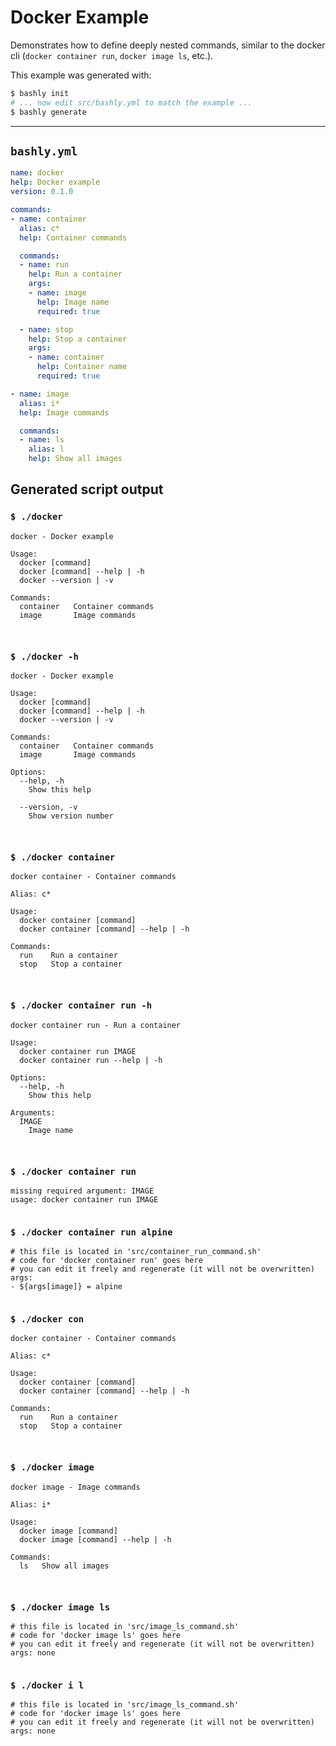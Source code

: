 # Docker Example

Demonstrates how to define deeply nested commands, similar to the docker cli
(`docker container run`, `docker image ls`, etc.).

This example was generated with:

```bash
$ bashly init
# ... now edit src/bashly.yml to match the example ...
$ bashly generate
```

-----

## `bashly.yml`

```yaml
name: docker
help: Docker example
version: 0.1.0

commands:
- name: container
  alias: c*
  help: Container commands

  commands:
  - name: run
    help: Run a container
    args:
    - name: image
      help: Image name
      required: true

  - name: stop
    help: Stop a container
    args:
    - name: container
      help: Container name
      required: true

- name: image
  alias: i*
  help: Image commands

  commands:
  - name: ls
    alias: l
    help: Show all images
```



## Generated script output

### `$ ./docker`

```shell
docker - Docker example

Usage:
  docker [command]
  docker [command] --help | -h
  docker --version | -v

Commands:
  container   Container commands
  image       Image commands



```

### `$ ./docker -h`

```shell
docker - Docker example

Usage:
  docker [command]
  docker [command] --help | -h
  docker --version | -v

Commands:
  container   Container commands
  image       Image commands

Options:
  --help, -h
    Show this help

  --version, -v
    Show version number



```

### `$ ./docker container`

```shell
docker container - Container commands

Alias: c*

Usage:
  docker container [command]
  docker container [command] --help | -h

Commands:
  run    Run a container
  stop   Stop a container



```

### `$ ./docker container run -h`

```shell
docker container run - Run a container

Usage:
  docker container run IMAGE
  docker container run --help | -h

Options:
  --help, -h
    Show this help

Arguments:
  IMAGE
    Image name



```

### `$ ./docker container run`

```shell
missing required argument: IMAGE
usage: docker container run IMAGE


```

### `$ ./docker container run alpine`

```shell
# this file is located in 'src/container_run_command.sh'
# code for 'docker container run' goes here
# you can edit it freely and regenerate (it will not be overwritten)
args:
- ${args[image]} = alpine


```

### `$ ./docker con`

```shell
docker container - Container commands

Alias: c*

Usage:
  docker container [command]
  docker container [command] --help | -h

Commands:
  run    Run a container
  stop   Stop a container



```

### `$ ./docker image`

```shell
docker image - Image commands

Alias: i*

Usage:
  docker image [command]
  docker image [command] --help | -h

Commands:
  ls   Show all images



```

### `$ ./docker image ls`

```shell
# this file is located in 'src/image_ls_command.sh'
# code for 'docker image ls' goes here
# you can edit it freely and regenerate (it will not be overwritten)
args: none


```

### `$ ./docker i l`

```shell
# this file is located in 'src/image_ls_command.sh'
# code for 'docker image ls' goes here
# you can edit it freely and regenerate (it will not be overwritten)
args: none


```



